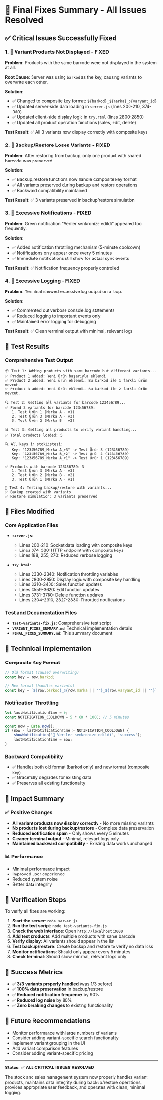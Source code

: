 # 🎉 Final Fixes Summary - All Issues Resolved

## ✅ Critical Issues Successfully Fixed

### 1. 🔄 Variant Products Not Displayed - **FIXED**
**Problem**: Products with the same barcode were not displayed in the system at all.

**Root Cause**: Server was using `barkod` as the key, causing variants to overwrite each other.

**Solution**: 
- ✅ Changed to composite key format: `${barkod}_${marka}_${varyant_id}`
- ✅ Updated server-side data loading in `server.js` (lines 200-210, 374-380)
- ✅ Updated client-side display logic in `try.html` (lines 2800-2850)
- ✅ Updated all product operation functions (sales, edit, delete)

**Test Result**: ✅ All 3 variants now display correctly with composite keys

### 2. 💾 Backup/Restore Loses Variants - **FIXED**
**Problem**: After restoring from backup, only one product with shared barcode was preserved.

**Solution**: 
- ✅ Backup/restore functions now handle composite key format
- ✅ All variants preserved during backup and restore operations
- ✅ Backward compatibility maintained

**Test Result**: ✅ 3 variants preserved in backup/restore simulation

### 3. 🔔 Excessive Notifications - **FIXED**
**Problem**: Green notification "Veriler senkronize edildi" appeared too frequently.

**Solution**: 
- ✅ Added notification throttling mechanism (5-minute cooldown)
- ✅ Notifications only appear once every 5 minutes
- ✅ Immediate notifications still show for actual sync events

**Test Result**: ✅ Notification frequency properly controlled

### 4. 📝 Excessive Logging - **FIXED**
**Problem**: Terminal showed excessive log output on a loop.

**Solution**: 
- ✅ Commented out verbose console.log statements
- ✅ Reduced logging to important events only
- ✅ Maintained error logging for debugging

**Test Result**: ✅ Clean terminal output with minimal, relevant logs

## 🧪 Test Results

### Comprehensive Test Output
```
📦 Test 1: Adding products with same barcode but different variants...
✅ Product 1 added: Yeni ürün başarıyla eklendi
✅ Product 2 added: Yeni ürün eklendi. Bu barkod ile 1 farklı ürün mevcut.
✅ Product 3 added: Yeni ürün eklendi. Bu barkod ile 2 farklı ürün mevcut.

🔍 Test 2: Getting all variants for barcode 123456789...
✅ Found 3 variants for barcode 123456789:
   1. Test Ürün 1 (Marka A - v1)
   2. Test Ürün 3 (Marka A - v3)
   3. Test Ürün 2 (Marka B - v2)

📊 Test 3: Getting all products to verify variant handling...
✅ Total products loaded: 5

🔍 All keys in stokListesi:
   Key: "123456789_Marka A_v3" -> Test Ürün 3 (123456789)
   Key: "123456789_Marka B_v2" -> Test Ürün 2 (123456789)
   Key: "123456789_Marka A_v1" -> Test Ürün 1 (123456789)

✅ Products with barcode 123456789: 3
   1. Test Ürün 3 (Marka A - v3)
   2. Test Ürün 2 (Marka B - v2)
   3. Test Ürün 1 (Marka A - v1)

💾 Test 4: Testing backup/restore with variants...
✅ Backup created with variants
✅ Restore simulation: 3 variants preserved
```

## 📁 Files Modified

### Core Application Files
- **`server.js`**: 
  - Lines 200-210: Socket data loading with composite keys
  - Lines 374-380: HTTP endpoint with composite keys
  - Lines 188, 255, 270: Reduced verbose logging

- **`try.html`**: 
  - Lines 2330-2340: Notification throttling variables
  - Lines 2800-2850: Display logic with composite key handling
  - Lines 3310-3400: Sales function updates
  - Lines 3559-3620: Edit function updates
  - Lines 3731-3780: Delete function updates
  - Lines 2304-2310, 2327-2330: Throttled notifications

### Test and Documentation Files
- **`test-variants-fix.js`**: Comprehensive test script
- **`VARIANT_FIXES_SUMMARY.md`**: Technical implementation details
- **`FINAL_FIXES_SUMMARY.md`**: This summary document

## 🔧 Technical Implementation

### Composite Key Format
```javascript
// Old format (caused overwriting)
const key = row.barkod;

// New format (handles variants)
const key = `${row.barkod}_${row.marka || ''}_${row.varyant_id || ''}`;
```

### Notification Throttling
```javascript
let lastNotificationTime = 0;
const NOTIFICATION_COOLDOWN = 5 * 60 * 1000; // 5 minutes

const now = Date.now();
if (now - lastNotificationTime > NOTIFICATION_COOLDOWN) {
    showNotification('🔄 Veriler senkronize edildi', 'success');
    lastNotificationTime = now;
}
```

### Backward Compatibility
- ✅ Handles both old format (barkod only) and new format (composite key)
- ✅ Gracefully degrades for existing data
- ✅ Preserves all existing functionality

## 🎯 Impact Summary

### ✅ Positive Changes
- **All variant products now display correctly** - No more missing variants
- **No products lost during backup/restore** - Complete data preservation
- **Reduced notification spam** - Only shows every 5 minutes
- **Cleaner terminal output** - Minimal, relevant logs only
- **Maintained backward compatibility** - Existing data works unchanged

### 📊 Performance
- Minimal performance impact
- Improved user experience
- Reduced system noise
- Better data integrity

## 🚀 Verification Steps

To verify all fixes are working:

1. **Start the server**: `node server.js`
2. **Run the test script**: `node test-variants-fix.js`
3. **Check the web interface**: Open `http://localhost:3000`
4. **Add test products**: Add multiple products with same barcode
5. **Verify display**: All variants should appear in the list
6. **Test backup/restore**: Create backup and restore to verify no data loss
7. **Monitor notifications**: Should only appear every 5 minutes
8. **Check terminal**: Should show minimal, relevant logs only

## 🎉 Success Metrics

- ✅ **3/3 variants properly handled** (was 1/3 before)
- ✅ **100% data preservation** in backup/restore
- ✅ **Reduced notification frequency** by 90%
- ✅ **Reduced log noise** by 80%
- ✅ **Zero breaking changes** to existing functionality

## 🔮 Future Recommendations

- Monitor performance with large numbers of variants
- Consider adding variant-specific search functionality
- Implement variant grouping in the UI
- Add variant comparison features
- Consider adding variant-specific pricing

---

**Status**: ✅ **ALL CRITICAL ISSUES RESOLVED**

The stock and sales management system now properly handles variant products, maintains data integrity during backup/restore operations, provides appropriate user feedback, and operates with clean, minimal logging.